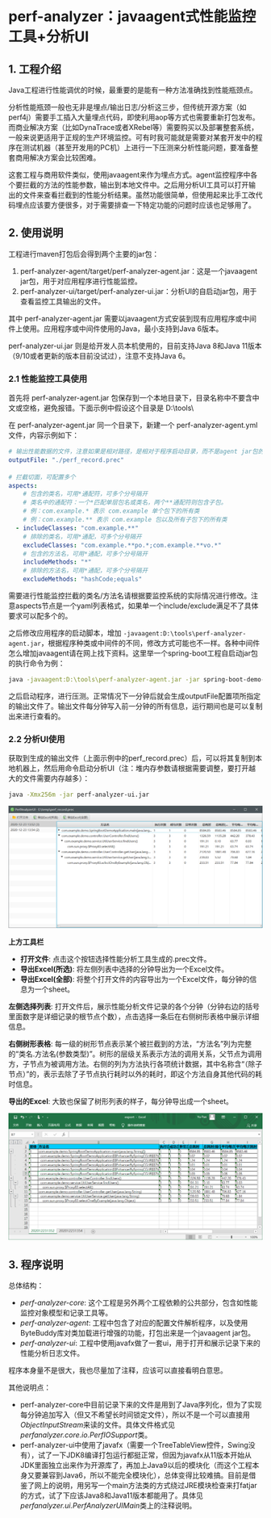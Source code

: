 # perf-analyzer：javaagent式性能监控工具+分析UI

## 1. 工程介绍

Java工程进行性能调优的时候，最重要的是能有一种方法准确找到性能瓶颈点。

分析性能瓶颈一般也无非是埋点/输出日志/分析这三步，但传统开源方案（如perf4j）需要手工插入大量埋点代码，即使利用aop等方式也需要重新打包发布。而商业解决方案（比如DynaTrace或者XRebel等）需要购买以及部署整套系统，一般来说更适用于正规的生产环境监控。可有时我可能就是需要对某套开发中的程序在测试机器（甚至开发用的PC机）上进行一下压测来分析性能问题，要准备整套商用解决方案会比较困难。

这套工程与商用软件类似，使用javaagent来作为埋点方式。agent监控程序中各个要拦截的方法的性能参数，输出到本地文件中。之后用分析UI工具可以打开输出的文件来查看拦截到的性能分析结果。虽然功能很简单，但使用起来比手工改代码埋点应该要方便很多，对于需要排查一下特定功能的问题时应该也足够用了。

## 2. 使用说明

工程进行maven打包后会得到两个主要的jar包：

1. perf-analyzer-agent/target/perf-analyzer-agent.jar：这是一个javaagent jar包，用于对应用程序进行性能监控。
2. perf-analyzer-ui/target/perf-analyzer-ui.jar：分析UI的自启动jar包，用于查看监控工具输出的文件。

其中 perf-analyzer-agent.jar 需要以javaagent方式安装到现有应用程序或中间件上使用。应用程序或中间件使用的Java，最小支持到Java 6版本。

perf-analyzer-ui.jar 则是给开发人员本机使用的，目前支持Java 8和Java 11版本（9/10或者更新的版本目前没试过），注意不支持Java 6。

### 2.1 性能监控工具使用

首先将 perf-analyzer-agent.jar 包保存到一个本地目录下，目录名称中不要含中文或空格，避免报错。下面示例中假设这个目录是 D:\tools\

在 perf-analyzer-agent.jar 同一个目录下，新建一个 perf-analyzer-agent.yml 文件，内容示例如下：

```yaml
# 输出性能数据的文件，注意如果是相对路径，是相对于程序启动目录，而不是agent jar包的位置
outputFile: "./perf_record.prec"

# 拦截切面，可配置多个
aspects:
    # 包含的类名，可用*通配符，可多个分号隔开
    # 类名中的通配符：一个*匹配单层包名或类名，两个**通配符则包含子包。
    # 例：com.example.* 表示 com.example 单个包下的所有类
    # 例：com.example.** 表示 com.example 包以及所有子包下的所有类
  - includeClasses: "com.example.**"
    # 排除的类名，可用*通配，可多个分号隔开
    excludeClasses: "com.example.**po.*;com.example.**vo.*"
    # 包含的方法名，可用*通配，可多个分号隔开
    includeMethods: "*"
    # 排除的方法名，可用*通配，可多个分号隔开
    excludeMethods: "hashCode;equals"
```

需要进行性能监控拦截的类名/方法名请根据要监控系统的实际情况进行修改。注意aspects节点是一个yaml列表格式，如果单一个include/exclude满足不了具体要求可以配多个的。

之后修改应用程序的启动脚本，增加 `-javaagent:D:\tools\perf-analyzer-agent.jar`，根据程序种类或中间件的不同，修改方式可能也不一样。各种中间件怎么增加javaagent请在网上找下资料。这里举一个spring-boot工程自启动jar包的执行命令为例：

```sh
java -javaagent:D:\tools\perf-analyzer-agent.jar -jar spring-boot-demo-1.0.0.jar
```
之后启动程序，进行压测。正常情况下一分钟后就会生成outputFile配置项所指定的输出文件了。输出文件每分钟写入前一分钟的所有信息，运行期间也是可以复制出来进行查看的。

### 2.2 分析UI使用

获取到生成的输出文件（上面示例中的perf_record.prec）后，可以将其复制到本地机器上，然后用命令启动分析UI（注：堆内存参数请根据需要调整，要打开越大的文件需要内存越多）：

```sh
java -Xmx256m -jar perf-analyzer-ui.jar
```

![image](doc/images/ui.png)

**上方工具栏**

- **打开文件**: 点击这个按钮选择性能分析工具生成的.prec文件。
- **导出Excel(所选)**: 将左侧列表中选择的分钟导出为一个Excel文件。
- **导出Excel(全部)**: 将整个打开文件的内容导出为一个Excel文件，每分钟的信息为一个sheet。

**左侧选择列表**: 打开文件后，展示性能分析文件记录的各个分钟（分钟右边的括号里面数字是详细记录的根节点个数），点击选择一条后在右侧树形表格中展示详细信息。

**右侧树形表格**: 每一级的树形节点表示某个被拦截到的方法，“方法名”列为完整的“类名.方法名(参数类型)”。树形的层级关系表示方法的调用关系，父节点为调用方，子节点为被调用方法。右侧的列为方法执行各项统计数据，其中名称含“（除子节点）”的，表示去除了子节点执行耗时以外的耗时，即这个方法自身其他代码的耗时信息。

**导出的Excel**: 大致也保留了树形列表的样子，每分钟导出成一个sheet。

![image](doc/images/export_excel.png)

## 3. 程序说明

总体结构：

- *perf-analyzer-core*: 这个工程是另外两个工程依赖的公共部分，包含如性能监控对象模型和记录工具等。
- *perf-analyzer-agent*: 工程中包含了对应的配置文件解析程序，以及使用ByteBuddy库对类加载进行增强的功能，打包出来是一个javaagent jar包。
- *perf-analyzer-ui*: 工程中使用javafx做了一套ui，用于打开和展示记录下来的性能分析日志文件。

程序本身量不是很大，我也尽量加了注释，应该可以直接看明白意思。

其他说明点：

- perf-analyzer-core中目前记录下来的文件是用到了Java序列化，但为了实现每分钟追加写入（但又不希望长时间锁定文件），所以不是一个可以直接用*ObjectInputStream*来读的文件。具体文件格式见*perfanalyzer.core.io.PerfIOSupport*类。
- perf-analyzer-ui中使用了javafx（需要一个TreeTableView控件，Swing没有），试了一下JDK8编译打包运行都挺正常，但因为javafx从11版本开始从JDK里面独立出来作为开源库了，再加上Java9以后的模块化（而这个工程本身又要兼容到Java6，所以不能完全模块化），总体变得比较难搞。目前是借鉴了网上的说明，用另写一个main方法类的方式绕过JRE模块检查来打fatjar的方式，试了下应该Java8和Java11版本都能用了。具体见*perfanalyzer.ui.PerfAnalyzerUIMain*类上的注释说明。
